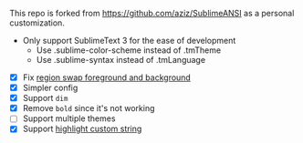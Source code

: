 This repo is forked from https://github.com/aziz/SublimeANSI as a personal customization.

- Only support SublimeText 3 for the ease of development
    - Use .sublime-color-scheme instead of .tmTheme
    - Use .sublime-syntax instead of .tmLanguage
    
- [x] Fix [region swap foreground and background](https://forum.sublimetext.com/t/add-regions-swaps-background-and-foreground/3587)
- [x] Simpler config
- [x] Support `dim`
- [x] Remove `bold` since it's not working
- [ ] Support multiple themes
- [x] Support [highlight custom string](https://github.com/aziz/SublimeANSI/issues/44)
